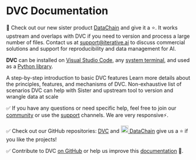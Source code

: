 # DVC Documentation

<admon type="info">

🚀 Check out our new sister product
[DataChain](https://github.com/iterative/datachain) and give it a ⭐. It works
upstream and overlaps with DVC if you need to version and process a large number
of files. Contact us at support@iterative.ai to discuss commercial solutions and
support for reproducibility and data management for AI.

</admon>

**DVC** can be installed on [Visual Studio Code], any [system terminal], and used
as a [Python library].

[visual studio code]: /doc/vs-code-extension
[system terminal]: /doc/install
[python library]: /doc/api-reference

<cards>

  <card href="/doc/start" heading="Get Started">
    A step-by-step introduction to basic DVC features
  </card>

  <card href="/doc/user-guide" heading="User Guide">
    Learn more details about the principles, features, and mechanisms of DVC.
  </card>

  <card href="/doc/use-cases" heading="Use Cases">
    Non-exhaustive list of scenarios DVC can help with
  </card>

  <card href="https://github.com/iterative/datachain" heading="DataChain" icon="/img/logos/datachain.svg">
    Sister and upstream tool to version and wrangle data at scale
  </card>

</cards>

✅ If you have any questions or need specific help, feel free to join our
[community](/community) or use the [support](/support) channels. We are very
responsive⚡.

✅ Check out our GitHub repositories: [DVC](https://github.com/iterative/dvc)
and
[<img class="inline" width="20px"  src="/img/logos/datachain.svg" /> DataChain](https://github.com/iterative/datachain)
give us a ⭐ if you like the projects!

✅ Contribute to DVC [on GitHub](https://github.com/iterative/dvc) or help us
improve this [documentation](https://github.com/iterative/dvc.org) 🙏.
